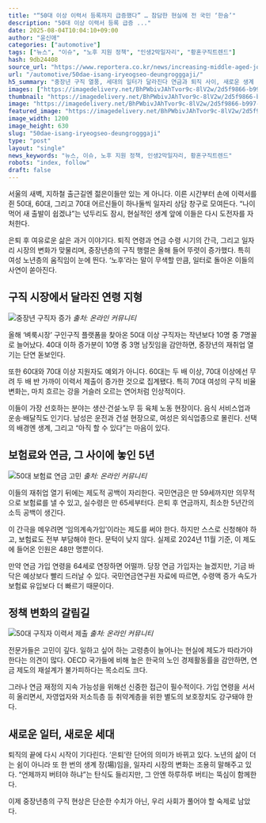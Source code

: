 ```yaml
---
title: "“50대 이상 이력서 등록까지 급증했다” … 참담한 현실에 전 국민 ‘한숨’"
description: "50대 이상 이력서 등록 급증 ..."
date: 2025-08-04T10:04:10+09:00
author: "윤신애"
categories: ["automotive"]
tags: ["뉴스", "이슈", "노후 지원 정책", "인생2막일자리", "황혼구직트렌드"]
hash: 9db24408
source_url: "https://www.reportera.co.kr/news/increasing-middle-aged-job-seekers/"
url: "/automotive/50dae-isang-iryeogseo-deungrogggaji/"
h5_summary: "중장년 구직 열풍, 세대의 일터가 달라진다 연금과 퇴직 사이, 새로운 생계 고민이 드러나"
images: ["https://imagedelivery.net/BhPWbivJAhTvor9c-8lV2w/2d5f9866-b997-4984-85bf-bf6db2b2e200/public", "https://imagedelivery.net/BhPWbivJAhTvor9c-8lV2w/7af6300b-05b5-4195-9ea0-1f6407837b00/public", "https://imagedelivery.net/BhPWbivJAhTvor9c-8lV2w/5d1e8426-d868-44e6-ae85-cefb22d28c00/public", "https://imagedelivery.net/BhPWbivJAhTvor9c-8lV2w/04166fdd-acbe-4afd-bf92-9bad314bc700/public"]
thumbnail: "https://imagedelivery.net/BhPWbivJAhTvor9c-8lV2w/2d5f9866-b997-4984-85bf-bf6db2b2e200/public"
image: "https://imagedelivery.net/BhPWbivJAhTvor9c-8lV2w/2d5f9866-b997-4984-85bf-bf6db2b2e200/public"
featured_image: "https://imagedelivery.net/BhPWbivJAhTvor9c-8lV2w/2d5f9866-b997-4984-85bf-bf6db2b2e200/public"
image_width: 1200
image_height: 630
slug: "50dae-isang-iryeogseo-deungrogggaji"
type: "post"
layout: "single"
news_keywords: "뉴스, 이슈, 노후 지원 정책, 인생2막일자리, 황혼구직트렌드"
robots: "index, follow"
draft: false
---
```


서울의 새벽, 지하철 출근길엔 젊은이들만 있는 게 아니다. 이른 시간부터 손에 이력서를 쥔 50대, 60대, 그리고 70대 어르신들이 하나둘씩 일자리 상담 창구로 모여든다. “나이 먹어 새 출발이 쉽겠냐”는 넋두리도 잠시, 현실적인 생계 앞에 이들은 다시 도전자를 자처한다.

은퇴 후 여유로운 삶은 과거 이야기다. 퇴직 연령과 연금 수령 시기의 간극, 그리고 일자리 시장의 변화가 맞물리며, 중장년층의 구직 행렬은 올해 들어 뚜렷이 증가했다. 특히 여성 노년층의 움직임이 눈에 띈다. ‘노후’라는 말이 무색할 만큼, 일터로 돌아온 이들의 사연이 쏟아진다.

## 구직 시장에서 달라진 연령 지형

![중장년 구직자 증가](https://imagedelivery.net/BhPWbivJAhTvor9c-8lV2w/7af6300b-05b5-4195-9ea0-1f6407837b00/public)
*출처: 온라인 커뮤니티*


올해 ‘벼룩시장’ 구인구직 플랫폼을 찾아온 50대 이상 구직자는 작년보다 10명 중 7명꼴로 늘어났다. 40대 이하 증가분이 10명 중 3명 남짓임을 감안하면, 중장년의 재취업 열기는 단연 돋보인다.

또한 60대와 70대 이상 지원자도 예외가 아니다. 60대는 두 배 이상, 70대 이상에선 무려 두 배 반 가까이 이력서 제출이 증가한 것으로 집계됐다. 특히 70대 여성의 구직 비율 변화는, 마치 흐르는 강을 거슬러 오르는 연어처럼 인상적이다.

이들이 가장 선호하는 분야는 생산·건설·노무 등 육체 노동 현장이다. 음식 서비스업과 운송·배달직도 인기다. 남성은 운전과 건설 현장으로, 여성은 외식업종으로 몰린다. 선택의 배경엔 생계, 그리고 “아직 할 수 있다”는 마음이 있다.

## 보험료와 연금, 그 사이에 놓인 5년

![50대 보험료 연금 고민](https://imagedelivery.net/BhPWbivJAhTvor9c-8lV2w/04166fdd-acbe-4afd-bf92-9bad314bc700/public)
*출처: 온라인 커뮤니티*


이들의 재취업 열기 뒤에는 제도적 공백이 자리한다. 국민연금은 만 59세까지만 의무적으로 보험료를 낼 수 있고, 실수령은 만 65세부터다. 은퇴 후 연금까지, 최소한 5년간의 소득 공백이 생긴다.

이 간극을 메우려면 ‘임의계속가입’이라는 제도를 써야 한다. 하지만 스스로 신청해야 하고, 보험료도 전부 부담해야 한다. 문턱이 낮지 않다. 실제로 2024년 11월 기준, 이 제도에 들어온 인원은 48만 명뿐이다.

만약 연금 가입 연령을 64세로 연장하면 어떨까. 당장 연금 가입자는 늘겠지만, 기금 바닥은 예상보다 빨리 드러날 수 있다. 국민연금연구원 자료에 따르면, 수령액 증가 속도가 보험료 유입보다 더 빠르기 때문이다.

## 정책 변화의 갈림길

![50대 구직자 이력서 제출](https://imagedelivery.net/BhPWbivJAhTvor9c-8lV2w/5d1e8426-d868-44e6-ae85-cefb22d28c00/public)
*출처: 온라인 커뮤니티*


전문가들은 고민이 깊다. 일하고 싶어 하는 고령층이 늘어나는 현실에 제도가 따라가야 한다는 의견이 많다. OECD 국가들에 비해 높은 한국의 노인 경제활동률을 감안하면, 연금 제도의 재설계가 불가피하다는 목소리도 크다.

그러나 연금 재정의 지속 가능성을 위해선 신중한 접근이 필수적이다. 가입 연령을 서서히 올리면서, 자영업자와 저소득층 등 취약계층을 위한 별도의 보호장치도 강구돼야 한다.

## 새로운 일터, 새로운 세대

퇴직의 끝에 다시 시작이 기다린다. ‘은퇴’란 단어의 의미가 바뀌고 있다. 노년의 삶이 더는 쉼이 아니라 또 한 번의 생계 장(場)임을, 일자리 시장의 변화는 조용히 말해주고 있다. “언제까지 버텨야 하냐”는 탄식도 들리지만, 그 안엔 하루하루 버티는 뚝심이 함께한다.

이제 중장년층의 구직 현상은 단순한 수치가 아닌, 우리 사회가 풀어야 할 숙제로 남았다.
